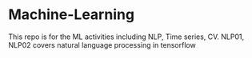# Machine-Learning

This repo is for the ML activities including NLP, Time series, CV.
NLP01, NLP02 covers natural language processing in tensorflow
